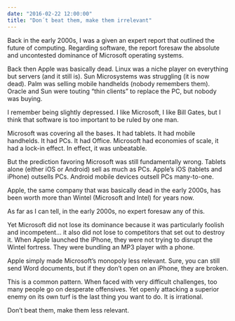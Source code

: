```yaml
---
date: "2016-02-22 12:00:00"
title: "Don´t beat them, make them irrelevant"
---
```




Back in the early 2000s, I was a given an expert report that outlined the future of computing. Regarding software, the report foresaw the absolute and uncontested dominance of Microsoft operating systems.

Back then Apple was basically dead. Linux was a niche player on everything but servers (and it still is). Sun Microsystems was struggling (it is now dead). Palm was selling mobile handhelds (nobody remembers them). Oracle and Sun were touting &ldquo;thin clients&rdquo; to replace the PC, but nobody was buying.

I remember being slightly depressed. I like Microsoft, I like Bill Gates, but I think that software is too important to be ruled by one man.

Microsoft was covering all the bases. It had tablets. It had mobile handhelds. It had PCs. It had Office. Microsoft had economies of scale, it had a lock-in effect. In effect, it was unbeatable.

But the prediction favoring Microsoft was still fundamentally wrong. Tablets alone (either iOS or Android) sell as much as PCs. Apple&rsquo;s iOS (tablets and iPhone) outsells PCs. Android mobile devices outsell PCs many-to-one.

Apple, the same company that was basically dead in the early 2000s, has been worth more than Wintel (Microsoft and Intel) for years now.

As far as I can tell, in the early 2000s, no expert foresaw any of this.

Yet Microsoft did not lose its dominance because it was particularly foolish and incompetent&hellip; it also did not lose to competitors that set out to destroy it. When Apple launched the iPhone, they were not trying to disrupt the Wintel fortress. They were bundling an MP3 player with a phone.

Apple simply made Microsoft&rsquo;s monopoly less relevant. Sure, you can still send Word documents, but if they don&rsquo;t open on an iPhone, they are broken.

This is a common pattern. When faced with very difficult challenges, too many people go on desperate offensives.
Yet openly attacking a superior enemy on its own turf is the last thing you want to do. It is irrational.

Don&rsquo;t beat them, make them less relevant.


